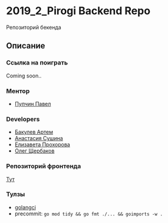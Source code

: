 # 2019_2_Pirogi Backend Repo

Репозиторий бекенда

## Описание

### Ссылка на поиграть
Coming soon..

### Ментор
 - [Пупчин Павел](https://github.com/4taa)

### Developers
 - [Бакулев Артем](github.com/Artefakt-ff)
 - [Анастасия Сушина](github.com/ansushina)
 - [Елизавета Прохорова](github.com/lisa-bella97)
 - [Олег Щербаков](github.com/oleg-student) 

### Репозиторий фронтенда
[Тут](https://github.com/frontend-park-mail-ru/2019_2_Pirogi)

### Тулзы
 - [golangci](https://github.com/golangci/golangci-lint)
 - precommit: `go mod tidy && go fmt ./... && goimports -w .`